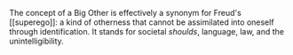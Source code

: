 
The concept of a Big Other is effectively a synonym for Freud's [[superego]]: a kind of otherness that cannot be assimilated into oneself through identification. It stands for societal *shoulds*, language, law, and the unintelligibility. 
